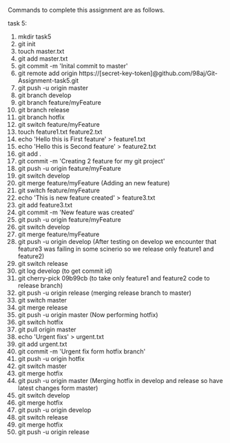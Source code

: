 Commands to complete this assignment are as follows.

task 5:

1. mkdir task5
2. git init
3. touch master.txt
4. git add master.txt
5. git commit -m 'Inital commit to master'
6. git remote add origin https://[secret-key-token]@github.com/98aj/Git-Assignment-task5.git
7. git push -u origin master
8. git branch develop
9. git branch feature/myFeature
10. git branch release
11. git branch hotfix
12. git switch feature/myFeature
13. touch feature1.txt feature2.txt
14. echo 'Hello this is First feature' > feature1.txt
15. echo 'Hello this is Second feature' > feature2.txt
16. git add .
17. git commit -m 'Creating 2 feature for my git project'
18. git push -u origin feature/myFeature
19. git switch develop
20. git merge feature/myFeature
(Adding an new feature)
21. git switch feature/myFeature
22. echo 'This is new feature created' > feature3.txt
23. git add feature3.txt
24. git commit -m 'New feature was created'
25. git push -u origin feature/myFeature
26. git switch develop
27. git merge feature/myFeature
28. git push -u origin develop
(After testing on develop we encounter that feature3 was failing in some scinerio so we release only feature1 and feature2)
29. git switch release
30. git log develop (to get commit id)
31. git cherry-pick 09b99cb (to take only feature1 and feature2 code to release branch)
32. git push -u origin release
(merging release branch to master)
33. git switch master
34. git merge release
35. git push -u origin master
(Now performing hotfix)
36. git switch hotfix
37. git pull origin master
38. echo 'Urgent fixs' > urgent.txt
39. git add urgent.txt
40. git commit -m 'Urgent fix form hotfix branch'
41. git push -u origin hotfix
42. git switch master
43. git merge hotfix
44. git push -u origin master
(Merging hotfix in develop and release so have latest changes form master)
45. git switch develop
46. git merge hotfix
48. git push -u origin develop
49. git switch release
50. git merge hotfix
51. git push -u origin release
